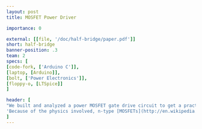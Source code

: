 ```yaml
---
layout: post
title: MOSFET Power Driver

importance: 0

external: [[file, '/doc/half-bridge/paper.pdf']]
short: half-bridge
banner-position: .3
team: 2
specs: [
[code-fork, ['Arduino C']],
[laptop, [Arduino]],
[bolt, ['Power Electronics']],
[floppy-o, [LTSpice]]
]

header: [
"We built and analyzed a power MOSFET gate drive circuit to get a practical angle on the material from our Circuits class.",
'Because of the physics involved, n-type [MOSFETs](http://en.wikipedia.org/wiki/MOSFET) (Metal-Oxide-Semiconductor Field-Effect Transistors) are 2-3x as efficient as their p-type siblings. But n-type MOSFETs cannot pass a strong "high" signal on their own (while pFETs can), so switching circuits generally use both n- and p-type FETs. We explored a circuit that lets an nFET pull high, allowing it to replace a less-efficient pFET. In high power applications, the power dissipation avoided by using only n-type power FETs is worth the complication of a drive circuit. See our [report](/doc/half-bridge/paper.pdf) for details and further explanation.'
]
---
```

